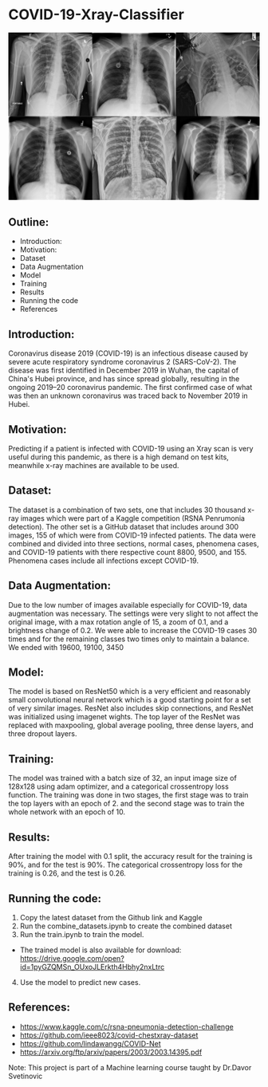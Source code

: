 # COVID-19-Xray-Classifier

![xray](xray.png)

## Outline:
* Introduction:
* Motivation:
* Dataset
* Data Augmentation
* Model
* Training
* Results
* Running the code
* References



## Introduction:
Coronavirus disease 2019 (COVID-19) is an infectious disease caused by severe acute respiratory syndrome coronavirus 2 (SARS-CoV-2). The disease was first identified in December 2019 in Wuhan, the capital of China's Hubei province, and has since spread globally, resulting in the ongoing 2019–20 coronavirus pandemic. The first confirmed case of what was then an unknown coronavirus was traced back to November 2019 in Hubei.

## Motivation:
Predicting if a patient is infected with COVID-19 using an Xray scan is very useful during this pandemic, as there is a high demand on test kits, meanwhile x-ray machines are available to be used.


## Dataset:
The dataset is a combination of two sets, one that includes 30 thousand x-ray images which were part of a Kaggle competition (RSNA Penrumonia detection). The other set is a GitHub dataset that includes around 300 images, 155 of which were from COVID-19 infected patients. The data were combined and divided into three sections, normal cases, phenomena cases, and COVID-19 patients with there respective count 8800, 9500, and 155. Phenomena cases include all infections except COVID-19.

## Data Augmentation:
Due to the low number of images available especially for COVID-19, data augmentation was necessary. The settings were very slight to not affect the original image, with a max rotation angle of 15, a zoom of 0.1, and a brightness change of 0.2. We were able to increase the COVID-19 cases 30 times and for the remaining classes two times only to maintain a balance. We ended with  19600, 19100, 3450



## Model:
The model is based on ResNet50 which is a very efficient and reasonably small convolutional neural network which is a good starting point for a set of very similar images. ResNet also includes skip connections, and ResNet was initialized using imagenet wights. The top layer of the ResNet was replaced with maxpooling, global average pooling, three dense layers, and three dropout layers.

## Training:
The model was trained with a batch size of 32, an input image size of 128x128 using adam optimizer, and a categorical crossentropy loss function. The training was done in two stages, the first stage was to train the top layers with an epoch of 2. and the second stage was to train the whole network with an epoch of 10.

## Results:
After training the model with 0.1 split, the accuracy result for the training is 90%, and for the test is 90%. The categorical crossentropy loss for the training is 0.26, and the test is 0.26.

## Running the code:
1. Copy the latest dataset from the Github link and Kaggle
2. Run the combine_datasets.ipynb to create the combined dataset
3. Run the train.ipynb to train the model.
  - The trained model is also available for download: https://drive.google.com/open?id=1pyGZQMSn_OUxoJLErkth4Hbhy2nxLtrc
4. Use the model to predict new cases.


## References:
- https://www.kaggle.com/c/rsna-pneumonia-detection-challenge
- https://github.com/ieee8023/covid-chestxray-dataset
- https://github.com/lindawangg/COVID-Net
- https://arxiv.org/ftp/arxiv/papers/2003/2003.14395.pdf


Note: This project is part of a Machine learning course taught by Dr.Davor Svetinovic
